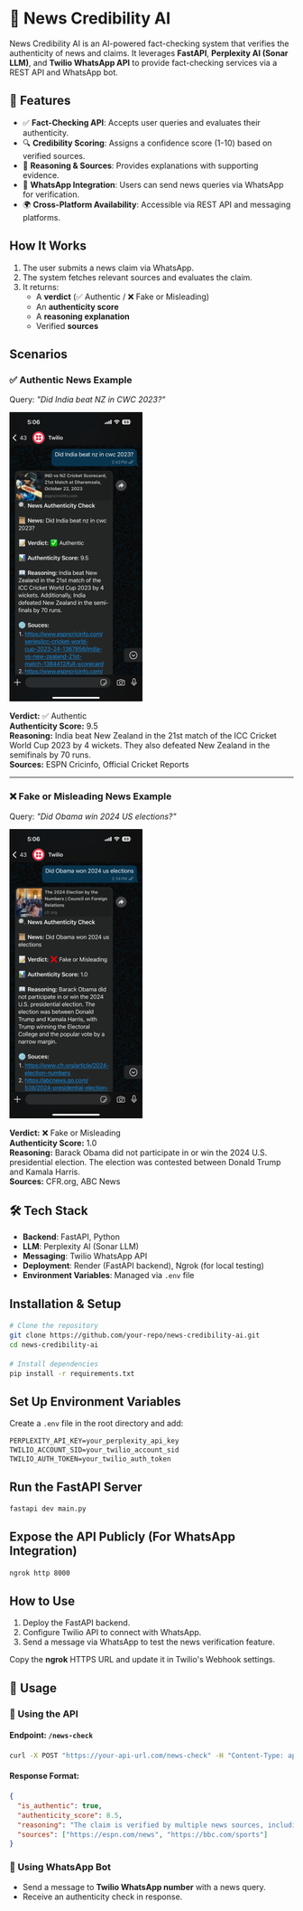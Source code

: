 # 📢 News Credibility AI

News Credibility AI is an AI-powered fact-checking system that verifies the authenticity of news and claims. It leverages **FastAPI**, **Perplexity AI (Sonar LLM)**, and **Twilio WhatsApp API** to provide fact-checking services via a REST API and WhatsApp bot.

## 🚀 Features

- ✅ **Fact-Checking API**: Accepts user queries and evaluates their authenticity.
- 🔍 **Credibility Scoring**: Assigns a confidence score (1-10) based on verified sources.
- 📖 **Reasoning & Sources**: Provides explanations with supporting evidence.
- 🤖 **WhatsApp Integration**: Users can send news queries via WhatsApp for verification.
- 🌍 **Cross-Platform Availability**: Accessible via REST API and messaging platforms.

## How It Works

1. The user submits a news claim via WhatsApp.
2. The system fetches relevant sources and evaluates the claim.
3. It returns:
   - A **verdict** (✅ Authentic / ❌ Fake or Misleading)
   - An **authenticity score**
   - A **reasoning explanation**
   - Verified **sources**

## Scenarios

### ✅ Authentic News Example

Query: _"Did India beat NZ in CWC 2023?"_

![Authentic News](images/authentic-news.PNG)

**Verdict:** ✅ Authentic  
**Authenticity Score:** 9.5  
**Reasoning:** India beat New Zealand in the 21st match of the ICC Cricket World Cup 2023 by 4 wickets. They also defeated New Zealand in the semifinals by 70 runs.  
**Sources:** ESPN Cricinfo, Official Cricket Reports

---

### ❌ Fake or Misleading News Example

Query: _"Did Obama win 2024 US elections?"_

![Fake News](images/fake-news.PNG)

**Verdict:** ❌ Fake or Misleading  
**Authenticity Score:** 1.0  
**Reasoning:** Barack Obama did not participate in or win the 2024 U.S. presidential election. The election was contested between Donald Trump and Kamala Harris.  
**Sources:** CFR.org, ABC News

## 🛠️ Tech Stack

- **Backend**: FastAPI, Python
- **LLM**: Perplexity AI (Sonar LLM)
- **Messaging**: Twilio WhatsApp API
- **Deployment**: Render (FastAPI backend), Ngrok (for local testing)
- **Environment Variables**: Managed via `.env` file

## Installation & Setup

```bash
# Clone the repository
git clone https://github.com/your-repo/news-credibility-ai.git
cd news-credibility-ai

# Install dependencies
pip install -r requirements.txt

```

## Set Up Environment Variables

Create a `.env` file in the root directory and add:

```env
PERPLEXITY_API_KEY=your_perplexity_api_key
TWILIO_ACCOUNT_SID=your_twilio_account_sid
TWILIO_AUTH_TOKEN=your_twilio_auth_token
```

## Run the FastAPI Server

```bash
fastapi dev main.py
```

## Expose the API Publicly (For WhatsApp Integration)

```bash
ngrok http 8000
```

## How to Use

1. Deploy the FastAPI backend.
2. Configure Twilio API to connect with WhatsApp.
3. Send a message via WhatsApp to test the news verification feature.

Copy the **ngrok** HTTPS URL and update it in Twilio's Webhook settings.

## 🎯 Usage

### 🔹 Using the API

#### **Endpoint:** `/news-check`

```bash
curl -X POST "https://your-api-url.com/news-check" -H "Content-Type: application/json" -d '{"news": "Did DC defeat RCB in WPL?"}'
```

#### **Response Format:**

```json
{
  "is_authentic": true,
  "authenticity_score": 8.5,
  "reasoning": "The claim is verified by multiple news sources, including ESPN and BBC.",
  "sources": ["https://espn.com/news", "https://bbc.com/sports"]
}
```

### 🔹 Using WhatsApp Bot

- Send a message to **Twilio WhatsApp number** with a news query.
- Receive an authenticity check in response.

